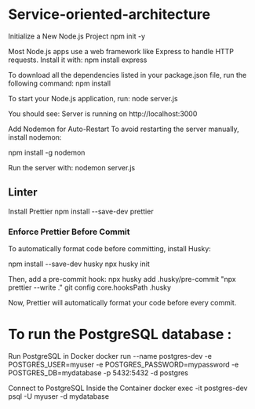 # Service-oriented-architecture

Initialize a New Node.js Project
npm init -y

Most Node.js apps use a web framework like Express to handle HTTP requests. Install it with:
npm install express

To download all the dependencies listed in your package.json file, run the following command:
npm install

To start your Node.js application, run:
node server.js

You should see:
Server is running on http://localhost:3000

Add Nodemon for Auto-Restart
To avoid restarting the server manually, install nodemon:

npm install -g nodemon

Run the server with:
nodemon server.js

## Linter

Install Prettier
npm install --save-dev prettier

### Enforce Prettier Before Commit

To automatically format code before committing, install Husky:

npm install --save-dev husky
npx husky init

Then, add a pre-commit hook:
npx husky add .husky/pre-commit "npx prettier --write ."
git config core.hooksPath .husky

Now, Prettier will automatically format your code before every commit.

# To run the PostgreSQL database :
Run PostgreSQL in Docker
docker run --name postgres-dev -e POSTGRES_USER=myuser -e POSTGRES_PASSWORD=mypassword -e POSTGRES_DB=mydatabase -p 5432:5432 -d postgres

Connect to PostgreSQL Inside the Container
docker exec -it postgres-dev psql -U myuser -d mydatabase
